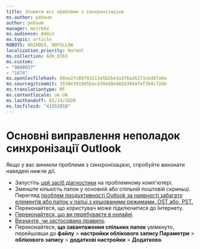 ```yaml
---
title: Зловити всі проблеми з синхронізацією
ms.author: pebaum
author: pebaum
manager: mnirkhe
ms.audience: Admin
ms.topic: article
ROBOTS: NOINDEX, NOFOLLOW
localization_priority: Normal
ms.collection: Adm_O365
ms.custom:
- "9000037"
- "1674"
ms.openlocfilehash: 80ae27c88793211e5b2be3a3f6a26273cbd87a6e
ms.sourcegitcommit: 3530e3818d5bac438ed8e402b394a7ef3b4c72de
ms.translationtype: MT
ms.contentlocale: uk-UA
ms.lasthandoff: 01/24/2020
ms.locfileid: "41551018"
---
```

# <a name="basic-outlook-sync-troubleshooting"></a>Основні виправлення неполадок синхронізації Outlook

Якщо у вас виникли проблеми з синхронізацією, спробуйте виконати наведені нижче дії.

- Запустіть [цей засіб діагностики](https://aka.ms/sara-outlooksendreceive) на проблемному комп'ютері.
- Зменште кількість папок у основній або спільній поштовій скриньці. Перегляд [проблем продуктивності Outlook за наявності забагато елементів або папок у папці з кешованими режимами. OST або. PST.](https://support.microsoft.com/help/2768656/outlook-performance-issues-when-there-are-too-many-items-or-folders-in)
- Переконайтеся, що користувач може підключитися до Інтернету. 
- [Переконайтеся, що ви перебуваєте в онлайні](https://support.office.com/article/2460e4a8-16c7-47fc-b204-b1549275aac9).
- [Визначте, чи застосовано правило](https://support.office.com/article/C24F5DEA-9465-4DF4-AD17-A50704D66C59).
- Переконайтеся, **що завантаження спільних папок** увімкнуто, перейшовши до **файлу** > **настройки облікового запису Параметри** > **облікового запису** > **додаткові настройки** > **Додатково**.